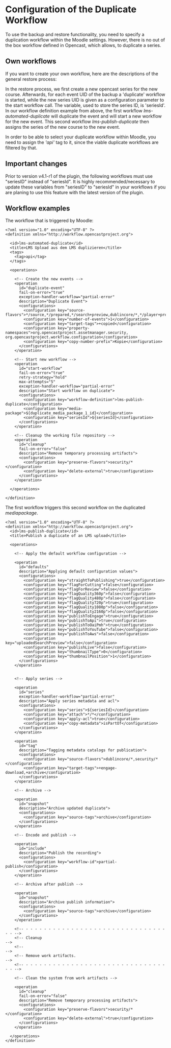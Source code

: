 # Configuration of the Duplicate Workflow
To use the backup and restore functionality, you need to specify a duplication workflow within the Moodle settings. However, there is no out of the box workflow defined in Opencast, which allows, to duplicate a series.

## Own workflows
If you want to create your own workflow, here are the descriptions of the general restore process:

In the restore process, we first create a new opencast series for the new course. Afterwards, for each event UID of the
backup a 'duplicate' workflow is started, while the new series UID is given as a configuration parameter to the start workflow call. The variable, used to store the series ID, is 'seriesId'.
In our workflow definition example from above, the first workflow *lms-automated-duplicate* will duplicate the event and will start a new workflow for the new event. This second workflow *lms-publish-duplicate* then assigns the series of the new course to the new event.

In order to be able to select your duplicate workflow within Moodle, you need to assign the *'api'* tag to it, since the viable duplicate workflows are filtered by that.

## Important changes
Prior to version v4.1-r1 of the plugin, the following workflows must use "seriesID" instead of "seriesId". It is highly recommended/necessary to update these variables from "seriesID" to "seriesId" in your workflows if you are planing to use this feature with the latest version of the plugin.

## Workflow examples
The workflow that is triggered by Moodle:

```
<?xml version="1.0" encoding="UTF-8" ?>
<definition xmlns="http://workflow.opencastproject.org">

  <id>lms-automated-duplicate</id>
  <title>LMS Upload aus dem LMS duplizieren</title>
  <tags>
    <tag>api</tag>
  </tags>

  <operations>

    <!-- Create the new events -->
    <operation
      id="duplicate-event"
      fail-on-error="true"
      exception-handler-workflow="partial-error"
      description="Duplicate Event">
      <configurations>
        <configuration key="source-flavors">*/source,*/prepared,*/search+preview,dublincore/*,*/player+preview,*/feed+preview,*/timeline+preview,smil/*,security/xacml+series</configuration>
        <configuration key="number-of-events">1</configuration>
        <configuration key="target-tags">+copied</configuration>
        <configuration key="property-namespaces">org.opencastproject.assetmanager.security, org.opencastproject.workflow.configuration</configuration>
        <configuration key="copy-number-prefix">Kopie</configuration>
      </configurations>
    </operation>

    <!-- Start new workflow -->
    <operation
      id="start-workflow"
      fail-on-error="true"
      retry-strategy="hold"
      max-attempts="5"
      exception-handler-workflow="partial-error"
      description="Start workflow on duplicate">
      <configurations>
        <configuration key="workflow-definition">lms-publish-duplicate</configuration>
        <configuration key="media-package">${duplicate_media_package_1_id}</configuration>
        <configuration key="seriesId">${seriesId}</configuration>
      </configurations>
    </operation>

    <!-- Cleanup the working file repository -->
    <operation
      id="cleanup"
      fail-on-error="false"
      description="Remove temporary processing artifacts">
      <configurations>
        <configuration key="preserve-flavors">security/*</configuration>
        <configuration key="delete-external">true</configuration>
      </configurations>
    </operation>

  </operations>

</definition>
```

The first workflow triggers this second workflow on the duplicated *mediapackage*.

```
<?xml version="1.0" encoding="UTF-8" ?>
<definition xmlns="http://workflow.opencastproject.org">
  <id>lms-publish-duplicate</id>
  <title>Publish a duplicate of an LMS upload</title>

  <operations>

    <!-- Apply the default workflow configuration -->

    <operation
      id="defaults"
      description="Applying default configuration values">
      <configurations>
        <configuration key="straightToPublishing">true</configuration>
        <configuration key="flagForCutting">false</configuration>
        <configuration key="flagForReview">false</configuration>
        <configuration key="flagQuality360p">false</configuration>
        <configuration key="flagQuality480p">false</configuration>
        <configuration key="flagQuality720p">true</configuration>
        <configuration key="flagQuality1080p">false</configuration>
        <configuration key="flagQuality2160p">false</configuration>
        <configuration key="publishToEngage">true</configuration>
        <configuration key="publishToApi">true</configuration>
        <configuration key="publishToOaiPmh">true</configuration>
        <configuration key="publishToYouTube">false</configuration>
        <configuration key="publishToAws">false</configuration>
        <configuration key="uploadedSearchPreview">false</configuration>
        <configuration key="publishLive">false</configuration>
        <configuration key="thumbnailType">0</configuration>
        <configuration key="thumbnailPosition">1</configuration>
      </configurations>
    </operation>


    <!-- Apply series -->

    <operation
      id="series"
      exception-handler-workflow="partial-error"
      description="Apply series metadata and acl">
      <configurations>
        <configuration key="series">${seriesId}</configuration>
        <configuration key="attach">*/*</configuration>
        <configuration key="apply-acl">true</configuration>
        <configuration key="copy-metadata">isPartOf</configuration>
      </configurations>
    </operation>

    <operation
      id="tag"
      description="Tagging metadata catalogs for publication">
      <configurations>
        <configuration key="source-flavors">dublincore/*,security/*</configuration>
        <configuration key="target-tags">+engage-download,+archive</configuration>
      </configurations>
    </operation>

    <!-- Archive -->

    <operation
      id="snapshot"
      description="Archive updated duplicate">
      <configurations>
        <configuration key="source-tags">archive</configuration>
      </configurations>
    </operation>

    <!-- Encode and publish -->

    <operation
      id="include"
      description="Publish the recording">
      <configurations>
        <configuration key="workflow-id">partial-publish</configuration>
      </configurations>
    </operation>

    <!-- Archive after publish -->

    <operation
      id="snapshot"
      description="Archive publish information">
      <configurations>
        <configuration key="source-tags">archive</configuration>
      </configurations>
    </operation>

    <!-- - - - - - - - - - - - - - - - - - - - - - - - - - - - - - - - - - -->
    <!-- Cleanup                                                           -->
    <!--                                                                   -->
    <!-- Remove work artifacts.                                            -->
    <!-- - - - - - - - - - - - - - - - - - - - - - - - - - - - - - - - - - -->

    <!-- Clean the system from work artifacts -->

    <operation
      id="cleanup"
      fail-on-error="false"
      description="Remove temporary processing artifacts">
      <configurations>
        <configuration key="preserve-flavors">security/*</configuration>
        <configuration key="delete-external">true</configuration>
      </configurations>
    </operation>

  </operations>
</definition>
```
